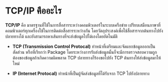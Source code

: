 # TCP/IP คืออะไร
**TCP/IP** คือ มาตรฐานที่ใช้ในการสื่อสารระหว่างคอมพิวเตอร์ในระบบเครือข่าย เปรียบเสมือนภาษาที่คอมพิวเตอร์ทุกเครื่องใช้ในการติดต่อสื่อสารระหว่างกัน โดยวัตถุประสงค์เพื่อใช้สื่อสารจากต้นทางไปยังปลายทางได้  และยังสามารถหาเส้นทางที่จะส่งข้อมูลไปได้เองโดยอัตโนมัติ

- **TCP (Transmission Control Protocal)** ทำหน้าที่เตรียมและจัดแยกข้อมูลออกเป็นสัดส่วน หรือที่เรียกว่า Package โดยระหว่างการรับส่งข้อมูลนั้นก็จะมีการตรวจสอบความถูกต้องของข้อมูลถ้าเกิดความผิดพลาด TCP ปลายทางก็ร้องขอไปยัง TCP ต้นทางให้ส่งข้อมูลมาให้ใหม่

- **IP (Internet Protocal)** ทำหน้าที่เป็นผู้จัดส่งข้อมูลที่ได้รับจาก TCP ไปยังปลายทาง
